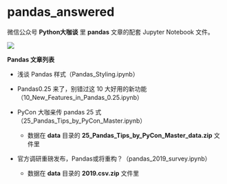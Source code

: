 # pandas_answered

微信公众号 **Python大咖谈** 里 **pandas** 文章的配套 Jupyter Notebook 文件。

![](https://upload-images.jianshu.io/upload_images/3240514-61004f2c71be4a0b.png?imageMogr2/auto-orient/strip%7CimageView2/2/w/1240)

**Pandas 文章列表**

* 浅谈 Pandas 样式（Pandas_Styling.ipynb）

* Pandas0.25 来了，别错过这 10 大好用的新功能（10_New_Features_in_Pandas_0.25.ipynb）

* PyCon 大咖亲传 pandas 25 式（25_Pandas_Tips_by_PyCon_Master.ipynb）

  * 数据在 **data** 目录的 **25_Pandas_Tips_by_PyCon_Master_data.zip** 文件里

* 官方调研重磅发布，Pandas或将重构？（pandas_2019_survey.ipynb）

  * 数据在 **data** 目录的 **2019.csv.zip** 文件里 
